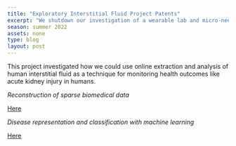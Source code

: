 ```yaml
---
title: "Exploratory Interstitial Fluid Project Patents"
excerpt: "We shutdown our investigation of a wearable lab and micro-needle array for online proteome analysis. Some patents from the effort apeear here."
season: summer 2022
assets: none
type: blog
layout: post
---
```


This project investigated how we could use online extraction and analysis of human interstitial fluid as a technique for monitoring health outcomes like acute kidney injury in humans.  

*Reconstruction of sparse biomedical data* 

[Here](https://scholar.google.com/citations?view_op=view_citation&hl=en&user=WPewiKcAAAAJ&sortby=pubdate&citation_for_view=WPewiKcAAAAJ:tOudhMTPpwUC) 

*Disease representation and classification with machine learning* 

[Here](https://scholar.google.com/citations?view_op=view_citation&hl=en&user=WPewiKcAAAAJ&sortby=pubdate&citation_for_view=WPewiKcAAAAJ:08ZZubdj9fEC)